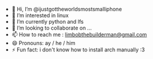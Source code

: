 - 👋 Hi, I’m @ijustgottheworldsmostsmalliphone
- 👀 I’m interested in  linux
- 🌱 I’m currently python and lfs
- 💞️ I’m looking to collaborate on ...
- 📫 How to reach me : limbobthebuilderman@gmail.com
- 😄 Pronouns: ay / he / him
- ⚡ Fun fact: i don't know how to install arch manually :3 

<!---
ijustgottheworldsmostsmalliphone/ijustgottheworldsmostsmalliphone is a ✨ special ✨ repository because its `README.md` (this file) appears on your GitHub profile.
You can click the Preview link to take a look at your changes.
--->
